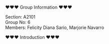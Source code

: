 ♥♥♥ Group Information ♥♥♥   
                                                                                                                                 
Section: A2101                                                                                                                     
Group No:  6                                                                                                                      
Members: Felicity Diana Sario, Marjorie Navarro                                                                                       






♥♥♥ Introduction ♥♥♥


